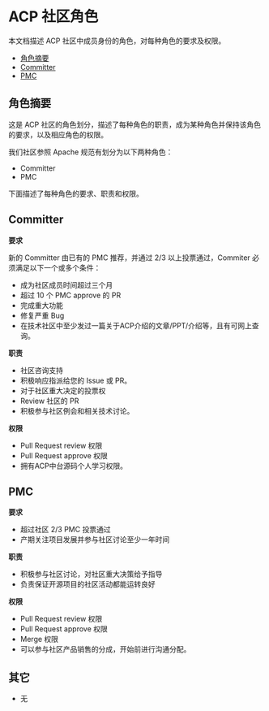 # ACP 社区角色

本文档描述 ACP 社区中成员身份的角色，对每种角色的要求及权限。

- [角色摘要](#角色摘要)
- [Committer](#committer)
- [PMC](#pmc)

## 角色摘要

这是 ACP 社区的角色划分，描述了每种角色的职责，成为某种角色并保持该角色的要求，以及相应角色的权限。

我们社区参照 Apache 规范有划分为以下两种角色：

- Committer
- PMC

下面描述了每种角色的要求、职责和权限。

## Committer

**要求**

新的 Committer 由已有的 PMC 推荐，并通过 2/3 以上投票通过，Commiter 必须满足以下一个或多个条件：
- 成为社区成员时间超过三个月
- 超过 10 个 PMC approve 的 PR
- 完成重大功能
- 修复严重 Bug
- 在技术社区中至少发过一篇关于ACP介绍的文章/PPT/介绍等，且有可网上查询。

**职责**

- 社区咨询支持
- 积极响应指派给您的 Issue 或 PR。
- 对于社区重大决定的投票权
- Review 社区的 PR
- 积极参与社区例会和相关技术讨论。

**权限**

- Pull Request review 权限
- Pull Request approve 权限
- 拥有ACP中台源码个人学习权限。

## PMC

**要求**

- 超过社区 2/3 PMC 投票通过
- 产期关注项目发展并参与社区讨论至少一年时间

**职责**

- 积极参与社区讨论，对社区重大决策给予指导
- 负责保证开源项目的社区活动都能运转良好

**权限**

- Pull Request review  权限
- Pull Request approve 权限
- Merge 权限
- 可以参与社区产品销售的分成，开始前进行沟通分配。

## 其它

- 无
